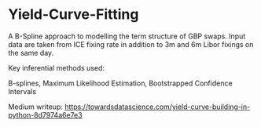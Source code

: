 # Yield-Curve-Fitting
A B-Spline approach to modelling the term structure of GBP swaps. Input data are taken from ICE fixing rate in addition to 3m and 6m Libor fixings on the same day.

Key inferential methods used: 

B-splines, Maximum Likelihood Estimation, Bootstrapped Confidence Intervals

Medium writeup: https://towardsdatascience.com/yield-curve-building-in-python-8d7974a6e7e3




